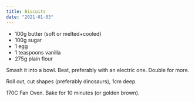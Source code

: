 ```yaml
---
title: Biscuits
date: "2021-01-03"
---
```


- 100g butter (soft or melted+cooled)
- 100g sugar
- 1 egg
- 1 teaspoons vanilla
- 275g plain flour

Smash it into a bowl. Beat, preferably with an electric one. Double for more.

Roll out, cut shapes (preferably dinosaurs), 1cm deep.

170C Fan Oven. Bake for 10 minutes (or golden brown).